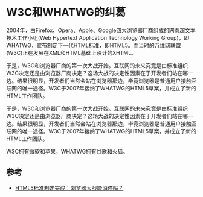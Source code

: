 # W3C和WHATWG的纠葛
2004年，由Firefox、Opera、Apple、Google四大浏览器厂商组成的网页超文本技术工作小组(Web Hypertext Application Technology Working Group)，即WHATWG，宣布制定下一代HTML标准，即HTML5。而当时的万维网联盟(W3C)正在发展在XML和HTML基础上设计的XHTML。

于是，W3C和浏览器厂商的第一次大战开始。互联网的未来究竟是由标准组织W3C决定还是由浏览器厂商决定？这场大战的决定性因素在于开发者们站在哪一边。结果很明显，开发者们当然会站在浏览器那边，毕竟浏览器是普通用户接触互联网的唯一途径。W3C于2007年接纳了WHATWG的HTML5草案，并成立了新的HTML工作团队。

于是，W3C和浏览器厂商的第一次大战开始。互联网的未来究竟是由标准组织W3C决定还是由浏览器厂商决定？这场大战的决定性因素在于开发者们站在哪一边。结果很明显，开发者们当然会站在浏览器那边，毕竟浏览器是普通用户接触互联网的唯一途径。W3C于2007年接纳了WHATWG的HTML5草案，并成立了新的HTML工作团队。

W3C拥有微软和苹果，WHATWG拥有谷歌和火狐。

## 参考
* [HTML5标准制定完成：浏览器大战能消停吗？](http://www.techug.com/html5-browsers)